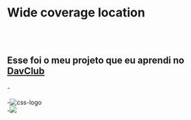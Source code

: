 <h1> Wide coverage location</h1>
<br>
<br>
<h2>Esse foi o meu projeto que eu aprendi no <a href="https://rodolfomori.com.br/DavClub">DavClub</a></h2>

-<img src="">
<br>
<br>
-<img src="https://img.shields.io/badge/CSS3-1572B6?style=for-the-badge&logo=css3&logoColor=white" alt="css-logo">
<br>
-<img src="https://github.com/rodrigoddias/wide/blob/main/img/DASKTOPP.png?raw=true">
                
